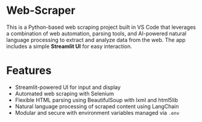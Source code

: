 # Web-Scraper
This is a Python-based web scraping project built in VS Code that leverages a combination of web automation, parsing tools, and AI-powered natural language processing to extract and analyze data from the web. The app includes a simple **Streamlit UI** for easy interaction.

# Features
- Streamlit-powered UI for input and display
- Automated web scraping with Selenium
- Flexible HTML parsing using BeautifulSoup with lxml and html5lib
- Natural language processing of scraped content using LangChain
- Modular and secure with environment variables managed via `.env`
